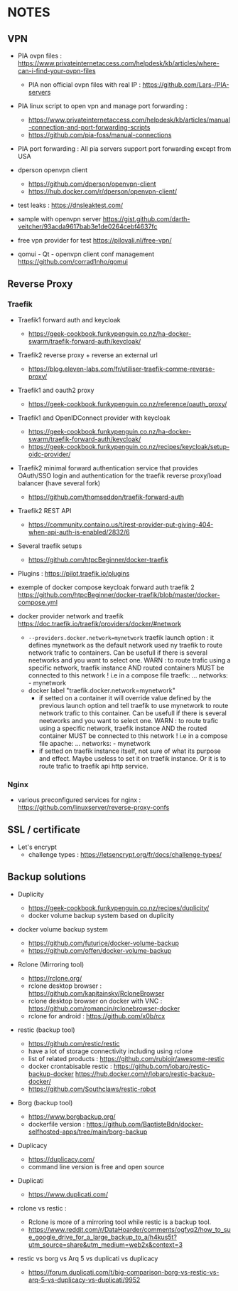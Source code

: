 # NOTES



## VPN

* PIA ovpn files : https://www.privateinternetaccess.com/helpdesk/kb/articles/where-can-i-find-your-ovpn-files
    * PIA non official ovpn files with real IP : https://github.com/Lars-/PIA-servers
* PIA linux script to open vpn and manage port forwarding : 
    * https://www.privateinternetaccess.com/helpdesk/kb/articles/manual-connection-and-port-forwarding-scripts
    * https://github.com/pia-foss/manual-connections
* PIA port forwarding : All pia servers support port forwarding except from USA

* dperson openvpn client
    * https://github.com/dperson/openvpn-client
    * https://hub.docker.com/r/dperson/openvpn-client/

* test leaks : https://dnsleaktest.com/
* sample with openvpn server https://gist.github.com/darth-veitcher/93acda9617bab3e1de0264cebf4637fc
* free vpn provider for test https://pilovali.nl/free-vpn/
* qomui - Qt - openvpn client conf management  https://github.com/corrad1nho/qomui

## Reverse Proxy

### Traefik

* Traefik1 forward auth and keycloak 
    * https://geek-cookbook.funkypenguin.co.nz/ha-docker-swarm/traefik-forward-auth/keycloak/
* Traefik2 reverse proxy + reverse an external url
    * https://blog.eleven-labs.com/fr/utiliser-traefik-comme-reverse-proxy/
* Traefik1 and oauth2 proxy 
    * https://geek-cookbook.funkypenguin.co.nz/reference/oauth_proxy/
* Traefik1 and OpenIDConnect provider with keycloak 
    * https://geek-cookbook.funkypenguin.co.nz/ha-docker-swarm/traefik-forward-auth/keycloak/
    * https://geek-cookbook.funkypenguin.co.nz/recipes/keycloak/setup-oidc-provider/
* Traefik2 minimal forward authentication service that provides OAuth/SSO login and authentication for the traefik reverse proxy/load balancer (have several fork)
    * https://github.com/thomseddon/traefik-forward-auth
* Traefik2 REST API
    * https://community.containo.us/t/rest-provider-put-giving-404-when-api-auth-is-enabled/2832/6

* Several traefik setups
    * https://github.com/htpcBeginner/docker-traefik

* Plugins : https://pilot.traefik.io/plugins

* exemple of docker compose keycloak forward auth traefik 2 https://github.com/htpcBeginner/docker-traefik/blob/master/docker-compose.yml


* docker provider network and traefik https://doc.traefik.io/traefik/providers/docker/#network
     * `--providers.docker.network=mynetwork` traefik launch option : it defines mynetwork as the default network used ny traefik to route network trafic to containers. Can be usefull if there is several neetworks and you want to select one. WARN : to route trafic using a specific network, traefik instance AND routed containers MUST be connected to this network ! 
        i.e in a compose file
        traefk:
            ...
            networks:
                - mynetwork
    * docker label "traefik.docker.network=mynetwork" 
        * if setted on a container it will override value defined by the previous launch option and tell traefik to use mynetwork to route network trafic to this container. Can be usefull if there is several neetworks and you want to select one. WARN : to route trafic using a specific network, traefik instance AND the routed container MUST be connected to this network ! 
        i.e in a compose file
        apache:
            ...
            networks:
                - mynetwork
        * if setted on traefik instance itself, not sure of what its purpose and effect. Maybe useless to set it on traefik instance. Or it is to route trafic to traefik api http service.
   

### Nginx

* various preconfigured services for nginx : https://github.com/linuxserver/reverse-proxy-confs

## SSL / certificate

* Let's encrypt
    * challenge types : https://letsencrypt.org/fr/docs/challenge-types/


## Backup solutions

* Duplicity
    * https://geek-cookbook.funkypenguin.co.nz/recipes/duplicity/
    * docker volume backup system based on duplicity

* docker volume backup system
    * https://github.com/futurice/docker-volume-backup
    * https://github.com/offen/docker-volume-backup

* Rclone (Mirroring tool)
    * https://rclone.org/ 
    * rclone desktop browser : https://github.com/kapitainsky/RcloneBrowser
    * rclone desktop browser on docker with VNC : https://github.com/romancin/rclonebrowser-docker
    * rclone for android : https://github.com/x0b/rcx

* restic (backup tool)
    * https://github.com/restic/restic
    * have a lot of storage connectivity including using rclone
    * list of related products : https://github.com/rubiojr/awesome-restic
    * docker crontabisable restic : https://github.com/lobaro/restic-backup-docker https://hub.docker.com/r/lobaro/restic-backup-docker/
    * https://github.com/Southclaws/restic-robot

* Borg (backup tool)
    * https://www.borgbackup.org/
    * dockerfile version : https://github.com/BaptisteBdn/docker-selfhosted-apps/tree/main/borg-backup

* Duplicacy
    * https://duplicacy.com/
    * command line version is free and open source

* Duplicati
    * https://www.duplicati.com/

* rclone vs restic : 
    * Rclone is more of a mirroring tool while restic is a backup tool.
    * https://www.reddit.com/r/DataHoarder/comments/ogfyq2/how_to_sue_google_drive_for_a_large_backup_to_a/h4kus5t?utm_source=share&utm_medium=web2x&context=3

* restic vs borg vs Arq 5 vs duplicati vs duplicacy
    * https://forum.duplicati.com/t/big-comparison-borg-vs-restic-vs-arq-5-vs-duplicacy-vs-duplicati/9952